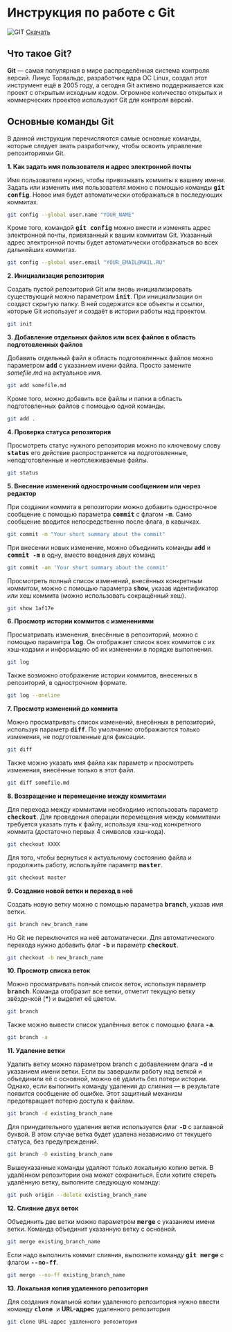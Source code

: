 # Инструкция по работе с Git
![GIT](https://fuzeservers.ru/wp-content/uploads/1/7/c/17c86d4f862234bbc3a2f0a432a9f850.jpeg)
[Скачать](https://git-scm.com/downloads (Официальный сайт Git))

## Что такое Git?
**Git** — самая популярная в мире распределённая система контроля версий. Линус Торвальдс, разработчик ядра ОС Linux, создал этот инструмент ещё в 2005 году, а сегодня Git активно поддерживается как проект с открытым исходным кодом. Огромное количество открытых и коммерческих проектов используют Git для контроля версий.

## Основные команды Git
В данной инструкции перечисляются самые основные команды, которые следует знать разработчику, чтобы освоить управление репозиториями Git.

**1. Как задать имя пользователя и адрес электронной почты**

Имя пользователя нужно, чтобы привязывать коммиты к вашему имени. Задать или изменить имя пользователя можно с помощью команды <kbd>**git config**</kbd>. Новое имя будет автоматически отображаться в последующих коммитах.
```sh
git config --global user.name "YOUR_NAME"
```

Кроме того, командой <kbd>**git config**</kbd> можно внести и изменять адрес электронной почты, привязанный к вашим коммитам Git. Указанный адрес электронной почты будет автоматически отображаться во всех дальнейших коммитах.
```sh
git config --global user.email "YOUR_EMAIL@MAIL.RU"
```

**2. Инициализация репозитория**

Создать пустой репозиторий Git или вновь инициализировать существующий можно параметром <kbd>**init**</kbd>. При инициализации он создаст скрытую папку. В ней содержатся все объекты и ссылки, которые Git использует и создаёт в истории работы над проектом.
```sh
git init
```

**3. Добавление отдельных файлов или всех файлов в область подготовленных файлов**

Добавить отдельный файл в область подготовленных файлов можно параметром <kbd>**add**</kbd> с указанием имени файла. Просто замените *somefile.md* на актуальное имя.
```sh
git add somefile.md
```
Кроме того, можно добавить все файлы и папки в область подготовленных файлов с помощью одной команды.
```sh
git add .
```

**4. Проверка статуса репозитория**

Просмотреть статус нужного репозитория можно по ключевому слову <kbd>**status**</kbd> его действие распространяется на подготовленные, неподготовленные и неотслеживаемые файлы.
```sh
git status
```

**5. Внесение изменений однострочным сообщением или через редактор**

При создании коммита в репозитории можно добавить однострочное сообщение с помощью параметра <kbd>**commit**</kbd> с флагом <kbd>**-m**</kbd>. Само сообщение вводится непосредственно после флага, в кавычках.
```sh
git commit -m "Your short summary about the commit"
```

При внесении новых изменение, можно объединить команды <kbd>**add**</kbd> и <kbd>**commit -m**</kbd> в одну, вместо введения двух команд
```sh
git commit -am 'Your short summary about the commit'
```
Просмотреть полный список изменений, внесённых конкретным коммитом, можно с помощью параметра <kbd>**show**</kbd>, указав идентификатор или хеш коммита (можно использовать сокращённый хеш).
```sh
git show 1af17e
```

**6. Просмотр истории коммитов с изменениями**

Просматривать изменения, внесённые в репозиторий, можно с помощью параметра <kbd>**log**</kbd>. Он отображает список всех коммитов с их хэш-кодами и информацию об их изменении в порядке выполнения.
```sh
git log
```

Также возможно отображение истории коммитов, внесенных в репозиторий, в однострочном формате.
```sh
git log --oneline
```

**7. Просмотр изменений до коммита**

Можно просматривать список изменений, внесённых в репозиторий, используя параметр <kbd>**diff**</kbd>. По умолчанию отображаются только изменения, не подготовленные для фиксации.
```sh
git diff
```

Также можно указать имя файла как параметр и просмотреть изменения, внесённые только в этот файл.
```sh
git diff somefile.md
```

**8. Возвращение и перемещение между коммитами**

Для перехода между коммитами необходимо использовать параметр <kbd>**checkout**</kbd>. Для проведения операции перемещения между коммитами требуется указать путь к файлу, используя хэш-код конкретного коммита (достаточно первых 4 символов хэш-кода).
```sh
git checkout ХХХХ
```

Для того, чтобы вернуться к актуальному состоянию файла и продолжить работу, используйте параметр <kbd>**master**</kbd>.
```sh
git checkout master
```

**9. Создание новой ветки и переход в неё**

Создать новую ветку можно с помощью параметра <kbd>**branch**</kbd>, указав имя ветки.
```sh
git branch new_branch_name
```

Но Git не переключится на неё автоматически. Для автоматического перехода нужно добавить флаг <kbd>**-b**</kbd> и параметр <kbd>**checkout**</kbd>.
```sh
git checkout -b new_branch_name
```

**10. Просмотр списка веток**

Можно просматривать полный список веток, используя параметр <kbd>**branch**</kbd>. Команда отобразит все ветки, отметит текущую ветку звёздочкой (__*__) и выделит её цветом.
```sh
git branch
```

Также можно вывести список удалённых веток с помощью флага <kbd>**-a**</kbd>.
```sh
git branch -a
```

**11. Удаление ветки**

Удалить ветку можно параметром branch с добавлением флага <kbd>**-d**</kbd> и указанием имени ветки. Если вы завершили работу над веткой и объединили её с основной, можно её удалить без потери истории. Однако, если выполнить команду удаления до слияния — в результате появится сообщение об ошибке. Этот защитный механизм предотвращает потерю доступа к файлам.
```sh
git branch -d existing_branch_name
```

Для принудительного удаления ветки используется флаг <kbd>**-D**</kbd> с заглавной буквой. В этом случае ветка будет удалена независимо от текущего статуса, без предупреждений.
```sh
git branch -D existing_branch_name
```

Вышеуказанные команды удаляют только локальную копию ветки. В удалённом репозитории она может сохраниться. Если хотите стереть удалённую ветку, выполните следующую команду:
```sh
git push origin --delete existing_branch_name
```

**12. Слияние двух веток**

Объединить две ветки можно параметром <kbd>**merge**</kbd> с указанием имени ветки. Команда объединит указанную ветку с основной.
```sh
git merge existing_branch_name
```

Если надо выполнить коммит слияния, выполните команду <kbd>**git merge**</kbd> с флагом <kbd>**--no-ff**</kbd>.
```sh
git merge --no-ff existing_branch_name
```

**13. Локальная копия удаленного репозитория**

Для создания локальной копии удаленного репозитория нужно ввести команду <kbd>**clone** </kbd> и **URL-адрес** удаленного репозитория
```sh
git clone URL-адрес удаленного репозитория
```